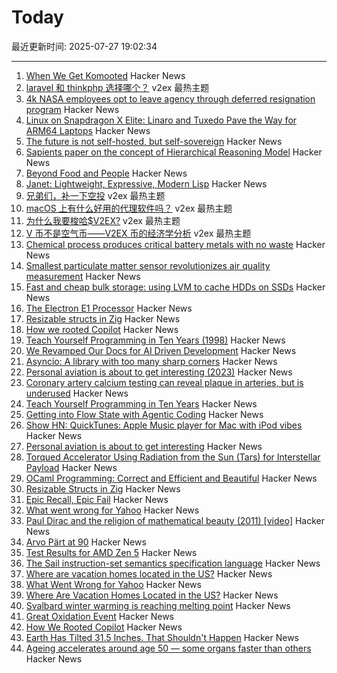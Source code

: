# Today

最近更新时间: 2025-07-27 19:02:34

--- 
1. [When We Get Komooted](https://bikepacking.com/plog/when-we-get-komooted/) Hacker News
2. [laravel 和 thinkphp 选择哪个？](https://www.v2ex.com/t/1147927) v2ex 最热主题
3. [4k NASA employees opt to leave agency through deferred resignation program](https://www.kcrw.com/news/shows/npr/npr-story/nx-s1-5481304) Hacker News
4. [Linux on Snapdragon X Elite: Linaro and Tuxedo Pave the Way for ARM64 Laptops](https://www.linaro.org/blog/linux-on-snapdragon-x-elite/) Hacker News
5. [The future is not self-hosted, but self-sovereign](https://www.robertmao.com/blog/en/the-future-is-not-self-hosted-but-self-sovereign) Hacker News
6. [Sapients paper on the concept of Hierarchical Reasoning Model](https://arxiv.org/abs/2506.21734) Hacker News
7. [Beyond Food and People](https://aeon.co/essays/nietzsches-startling-provocation-youre-edible-and-delicious) Hacker News
8. [Janet: Lightweight, Expressive, Modern Lisp](https://janet-lang.org) Hacker News
9. [兄弟们，补一下空投](https://www.v2ex.com/t/1147952) v2ex 最热主题
10. [macOS 上有什么好用的代理软件吗？](https://www.v2ex.com/t/1147943) v2ex 最热主题
11. [为什么我要梭哈$V2EX?](https://www.v2ex.com/t/1147939) v2ex 最热主题
12. [V 币不是空气币——V2EX 币的经济学分析](https://www.v2ex.com/t/1147929) v2ex 最热主题
13. [Chemical process produces critical battery metals with no waste](https://spectrum.ieee.org/nmc-battery-aspiring-materials) Hacker News
14. [Smallest particulate matter sensor revolutionizes air quality measurement](https://www.bosch-sensortec.com/news/worlds-smallest-particulate-matter-sensor-bmv080.html) Hacker News
15. [Fast and cheap bulk storage: using LVM to cache HDDs on SSDs](https://quantum5.ca/2025/05/11/fast-cheap-bulk-storage-using-lvm-to-cache-hdds-on-ssds/) Hacker News
16. [The Electron E1 Processor](https://www.efficient.computer/announcing-electron-e1-processor) Hacker News
17. [Resizable structs in Zig](https://tristanpemble.com/resizable-structs-in-zig/) Hacker News
18. [How we rooted Copilot](https://research.eye.security/how-we-rooted-copilot/) Hacker News
19. [Teach Yourself Programming in Ten Years (1998)](https://norvig.com/21-days.html) Hacker News
20. [We Revamped Our Docs for AI Driven Development](https://docs.freestyle.sh/blog/docs-revamp) Hacker News
21. [Asyncio: A library with too many sharp corners](https://sailor.li/asyncio) Hacker News
22. [Personal aviation is about to get interesting (2023)](https://www.elidourado.com/p/personal-aviation) Hacker News
23. [Coronary artery calcium testing can reveal plaque in arteries, but is underused](https://www.nytimes.com/2025/07/26/health/coronary-artery-calcium-heart.html) Hacker News
24. [Teach Yourself Programming in Ten Years](https://norvig.com/21-days.html) Hacker News
25. [Getting into Flow State with Agentic Coding](https://kau.sh/blog/agentic-coding-flow-state/) Hacker News
26. [Show HN: QuickTunes: Apple Music player for Mac with iPod vibes](https://furnacecreek.org/quicktunes/) Hacker News
27. [Personal aviation is about to get interesting](https://www.elidourado.com/p/personal-aviation) Hacker News
28. [Torqued Accelerator Using Radiation from the Sun (Tars) for Interstellar Payload](https://arxiv.org/abs/2507.17615) Hacker News
29. [OCaml Programming: Correct and Efficient and Beautiful](https://cs3110.github.io/textbook/cover.html) Hacker News
30. [Resizable Structs in Zig](https://tristanpemble.com/resizable-structs-in-zig/) Hacker News
31. [Epic Recall, Epic Fail](https://taipology.substack.com/p/epic-recall-epic-fail) Hacker News
32. [What went wrong for Yahoo](https://dfarq.homeip.net/what-went-wrong-for-yahoo/) Hacker News
33. [Paul Dirac and the religion of mathematical beauty (2011) [video]](https://www.youtube.com/watch?v=jPwo1XsKKXg) Hacker News
34. [Arvo Pärt at 90](https://www.theguardian.com/music/2025/jul/24/the-god-of-small-things-celebrating-arvo-part-at-90) Hacker News
35. [Test Results for AMD Zen 5](https://www.agner.org/forum/viewtopic.php?t=287&start=10) Hacker News
36. [The Sail instruction-set semantics specification language](https://alasdair.github.io/manual.html) Hacker News
37. [Where are vacation homes located in the US?](https://www.construction-physics.com/p/where-are-vacation-homes-located) Hacker News
38. [What Went Wrong for Yahoo](https://dfarq.homeip.net/what-went-wrong-for-yahoo/) Hacker News
39. [Where Are Vacation Homes Located in the US?](https://www.construction-physics.com/p/where-are-vacation-homes-located) Hacker News
40. [Svalbard winter warming is reaching melting point](https://www.nature.com/articles/s41467-025-60926-8) Hacker News
41. [Great Oxidation Event](https://en.wikipedia.org/wiki/Great_Oxidation_Event) Hacker News
42. [How We Rooted Copilot](https://research.eye.security/how-we-rooted-copilot/) Hacker News
43. [Earth Has Tilted 31.5 Inches. That Shouldn't Happen](https://www.popularmechanics.com/science/environment/a65515974/why-earth-has-tilted-science/) Hacker News
44. [Ageing accelerates around age 50 ― some organs faster than others](https://www.nature.com/articles/d41586-025-02333-z) Hacker News
